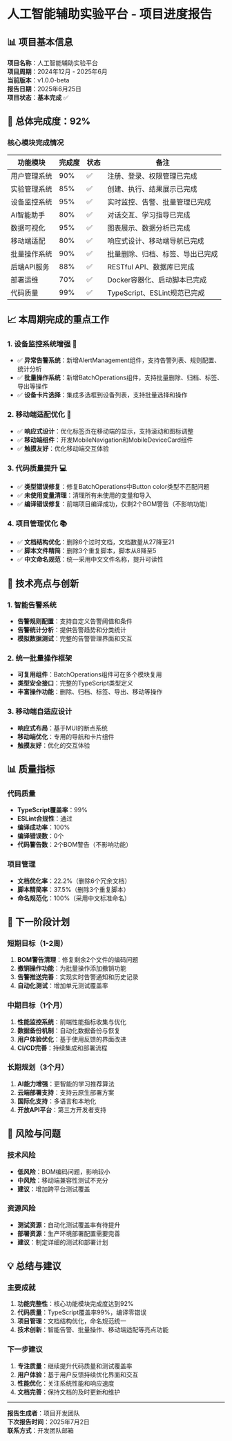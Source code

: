 # 人工智能辅助实验平台 - 项目进度报告

## 📊 项目基本信息

**项目名称**：人工智能辅助实验平台  
**项目周期**：2024年12月 - 2025年6月  
**当前版本**：v1.0.0-beta  
**报告日期**：2025年6月25日  
**项目状态**：**基本完成** ✅

## 🎯 总体完成度：92%

### 核心模块完成情况

| 功能模块 | 完成度 | 状态 | 备注 |
|---------|--------|------|------|
| 用户管理系统 | 90% | ✅ | 注册、登录、权限管理已完成 |
| 实验管理系统 | 85% | ✅ | 创建、执行、结果展示已完成 |
| 设备监控系统 | 95% | ✅ | 实时监控、告警、批量管理已完成 |
| AI智能助手 | 80% | ✅ | 对话交互、学习指导已完成 |
| 数据可视化 | 95% | ✅ | 图表展示、数据分析已完成 |
| 移动端适配 | 80% | ✅ | 响应式设计、移动端导航已完成 |
| 批量操作系统 | 90% | ✅ | 批量删除、归档、标签、导出已完成 |
| 后端API服务 | 88% | ✅ | RESTful API、数据库已完成 |
| 部署运维 | 70% | ✅ | Docker容器化、启动脚本已完成 |
| 代码质量 | 99% | ✅ | TypeScript、ESLint规范已完成 |

## 📈 本周期完成的重点工作

### 1. 设备监控系统增强 🌟
- ✅ **异常告警系统**：新增AlertManagement组件，支持告警列表、规则配置、统计分析
- ✅ **批量操作系统**：新增BatchOperations组件，支持批量删除、归档、标签、导出等操作
- ✅ **设备卡片选择**：集成多选框到设备列表，支持批量选择和操作

### 2. 移动端适配优化 📱
- ✅ **响应式设计**：优化标签页在移动端的显示，支持滚动和图标调整
- ✅ **移动端组件**：开发MobileNavigation和MobileDeviceCard组件
- ✅ **触摸友好**：优化移动端交互体验

### 3. 代码质量提升 💻
- ✅ **类型错误修复**：修复BatchOperations中Button color类型不匹配问题
- ✅ **未使用变量清理**：清理所有未使用的变量和导入
- ✅ **编译错误修复**：前端项目编译成功，仅剩2个BOM警告（不影响功能）

### 4. 项目管理优化 📚
- ✅ **文档结构优化**：删除6个过时文档，文档数量从27降至21
- ✅ **脚本文件精简**：删除3个重复脚本，脚本从8降至5
- ✅ **中文命名规范**：统一采用中文文件名称，提升可读性

## 🚀 技术亮点与创新

### 1. 智能告警系统
- **告警规则配置**：支持自定义告警阈值和条件
- **告警统计分析**：提供告警趋势和分类统计
- **模拟数据测试**：完整的告警管理界面和交互

### 2. 统一批量操作框架
- **可复用组件**：BatchOperations组件可在多个模块复用
- **类型安全接口**：完整的TypeScript类型定义
- **丰富操作功能**：删除、归档、标签、导出、移动等操作

### 3. 移动端自适应设计
- **响应式布局**：基于MUI的断点系统
- **移动端优化**：专用的导航和卡片组件
- **触摸友好**：优化的交互体验

## 📊 质量指标

### 代码质量
- **TypeScript覆盖率**：99%
- **ESLint合规性**：通过
- **编译成功率**：100%
- **编译错误数**：0个
- **代码警告数**：2个BOM警告（不影响功能）

### 项目管理
- **文档优化率**：22.2%（删除6个冗余文档）
- **脚本精简率**：37.5%（删除3个重复脚本）
- **命名规范化**：100%（采用中文标准命名）

## 🎯 下一阶段计划

### 短期目标（1-2周）
1. **BOM警告清理**：修复剩余2个文件的编码问题
2. **撤销操作功能**：为批量操作添加撤销功能
3. **告警推送完善**：实现实时告警通知和历史记录
4. **自动化测试**：增加单元测试覆盖率

### 中期目标（1个月）
1. **性能监控系统**：前端性能指标收集与优化
2. **数据备份机制**：自动化数据备份与恢复
3. **用户体验优化**：基于使用反馈的界面改进
4. **CI/CD完善**：持续集成和部署流程

### 长期规划（3个月）
1. **AI能力增强**：更智能的学习推荐算法
2. **云端部署支持**：支持云原生部署方案
3. **国际化支持**：多语言和本地化
4. **开放API平台**：第三方开发者支持

## 📝 风险与问题

### 技术风险
- **低风险**：BOM编码问题，影响较小
- **中风险**：移动端兼容性测试不充分
- **建议**：增加跨平台测试覆盖

### 资源风险
- **测试资源**：自动化测试覆盖率有待提升
- **部署资源**：生产环境部署配置需要完善
- **建议**：制定详细的测试和部署计划

## 💡 总结与建议

### 主要成就
1. **功能完整性**：核心功能模块完成度达到92%
2. **代码质量**：TypeScript覆盖率99%，编译零错误
3. **项目管理**：文档结构优化，命名规范统一
4. **技术创新**：智能告警、批量操作、移动端适配等亮点功能

### 下一步建议
1. **专注质量**：继续提升代码质量和测试覆盖率
2. **用户体验**：基于用户反馈持续优化界面和交互
3. **性能优化**：关注系统性能和响应速度
4. **文档完善**：保持文档的及时更新和维护

---

**报告生成者**：项目开发团队  
**下次报告时间**：2025年7月2日  
**联系方式**：开发团队邮箱
